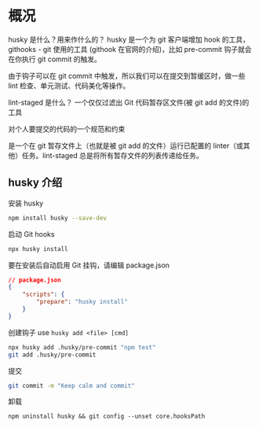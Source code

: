 # 概况

husky 是什么？用来作什么的？
husky 是一个为 git 客户端增加 hook 的工具，githooks - git 使用的工具 (githook 在官网的介绍)，比如 pre-commit 钩子就会在你执行 git commit 的触发。

由于钩子可以在 git commit 中触发，所以我们可以在提交到暂缓区时，做一些 lint 检查、单元测试、代码美化等操作。

lint-staged 是什么？
一个仅仅过滤出 Git 代码暂存区文件(被 git add 的文件)的工具

对个人要提交的代码的一个规范和约束

是一个在 git 暂存文件上（也就是被 git add 的文件）运行已配置的 linter（或其他）任务。lint-staged 总是将所有暂存文件的列表传递给任务。

## husky 介绍

安装 husky

```sh
npm install husky --save-dev
```

启动 Git hooks

```sh
npx husky install
```

要在安装后自动启用 Git 挂钩，请编辑 package.json

```json
// package.json
{
    "scripts": {
        "prepare": "husky install"
    }
}
```

创建钩子
use `husky add <file> [cmd]`

```sh
npx husky add .husky/pre-commit "npm test"
git add .husky/pre-commit
```

提交

```sh
git commit -m "Keep calm and commit"
```

卸载

```
npm uninstall husky && git config --unset core.hooksPath
```
